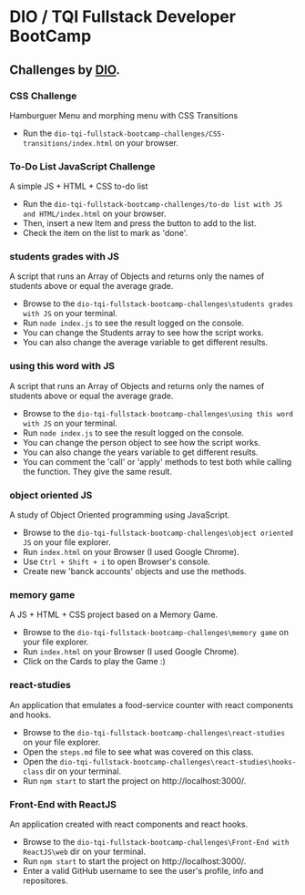 # DIO / TQI Fullstack Developer BootCamp
## Challenges by [DIO](https://www.dio.me/).

### CSS Challenge
Hamburguer Menu and morphing menu with CSS Transitions
- Run the ```dio-tqi-fullstack-bootcamp-challenges/CSS-transitions/index.html``` on your browser.

### To-Do List JavaScript Challenge
A simple JS + HTML + CSS to-do list
- Run the ```dio-tqi-fullstack-bootcamp-challenges/to-do list with JS and HTML/index.html``` on your browser.
- Then, insert a new Item and press the button to add to the list.
- Check the item on the list to mark as 'done'.

### students grades with JS
A script that runs an Array of Objects and returns only the names of students above or equal the average grade.
- Browse to the ```dio-tqi-fullstack-bootcamp-challenges\students grades with JS``` on your terminal.
- Run ```node index.js``` to see the result logged on the console.
- You can change the Students array to see how the script works.
- You can also change the average variable to get different results.

### using this word with JS
A script that runs an Array of Objects and returns only the names of students above or equal the average grade.
- Browse to the ```dio-tqi-fullstack-bootcamp-challenges\using this word with JS``` on your terminal.
- Run ```node index.js``` to see the result logged on the console.
- You can change the person object to see how the script works.
- You can also change the years variable to get different results.
- You can comment the 'call' or 'apply' methods to test both while calling the function. They give the same result.

### object oriented JS
A study of Object Oriented programming using JavaScript.
- Browse to the ```dio-tqi-fullstack-bootcamp-challenges\object oriented JS``` on your file explorer.
- Run ```index.html``` on your Browser (I used Google Chrome).
- Use ```Ctrl + Shift + i``` to open Browser's console.
- Create new 'banck accounts' objects and use the methods.

### memory game
A JS + HTML + CSS project based on a Memory Game.
- Browse to the ```dio-tqi-fullstack-bootcamp-challenges\memory game``` on your file explorer.
- Run ```index.html``` on your Browser (I used Google Chrome).
- Click on the Cards to play the Game :)

### react-studies
An application that emulates a food-service counter with react components and hooks.
- Browse to the ```dio-tqi-fullstack-bootcamp-challenges\react-studies``` on your file explorer.
- Open the ```steps.md``` file to see what was covered on this class.
- Open the ```dio-tqi-fullstack-bootcamp-challenges\react-studies\hooks-class``` dir on your terminal.
- Run ```npm start``` to start the project on http://localhost:3000/.

### Front-End with ReactJS
An application created with react components and react hooks.
- Browse to the ```dio-tqi-fullstack-bootcamp-challenges\Front-End with ReactJS\web``` dir on your terminal.
- Run ```npm start``` to start the project on http://localhost:3000/.
- Enter a valid GitHub username to see the user's profile, info and repositores.